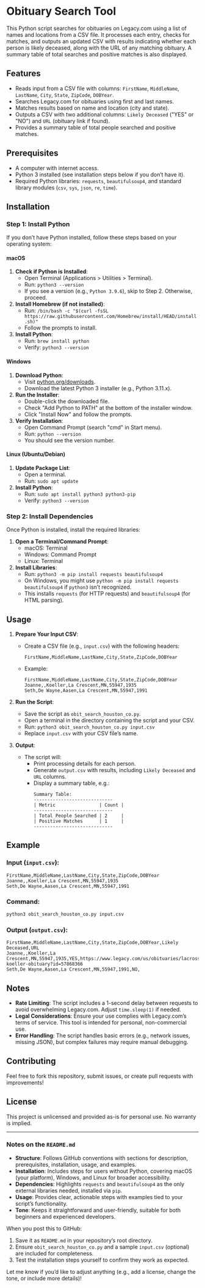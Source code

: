 # Obituary Search Tool

This Python script searches for obituaries on Legacy.com using a list of names and locations from a CSV file. It processes each entry, checks for matches, and outputs an updated CSV with results indicating whether each person is likely deceased, along with the URL of any matching obituary. A summary table of total searches and positive matches is also displayed.

## Features
- Reads input from a CSV file with columns: `FirstName`, `MiddleName`, `LastName`, `City`, `State`, `ZipCode`, `DOBYear`.
- Searches Legacy.com for obituaries using first and last names.
- Matches results based on name and location (city and state).
- Outputs a CSV with two additional columns: `Likely Deceased` ("YES" or "NO") and `URL` (obituary link if found).
- Provides a summary table of total people searched and positive matches.

## Prerequisites
- A computer with internet access.
- Python 3 installed (see installation steps below if you don’t have it).
- Required Python libraries: `requests`, `beautifulsoup4`, and standard library modules (`csv`, `sys`, `json`, `re`, `time`).

## Installation

### Step 1: Install Python
If you don’t have Python installed, follow these steps based on your operating system:

#### macOS
1. **Check if Python is Installed**:
   - Open Terminal (Applications > Utilities > Terminal).
   - Run: `python3 --version`
   - If you see a version (e.g., `Python 3.9.6`), skip to Step 2. Otherwise, proceed.
2. **Install Homebrew (if not installed)**:
   - Run: `/bin/bash -c "$(curl -fsSL https://raw.githubusercontent.com/Homebrew/install/HEAD/install.sh)"`
   - Follow the prompts to install.
3. **Install Python**:
   - Run: `brew install python`
   - Verify: `python3 --version`

#### Windows
1. **Download Python**:
   - Visit [python.org/downloads](https://www.python.org/downloads/).
   - Download the latest Python 3 installer (e.g., Python 3.11.x).
2. **Run the Installer**:
   - Double-click the downloaded file.
   - Check "Add Python to PATH" at the bottom of the installer window.
   - Click "Install Now" and follow the prompts.
3. **Verify Installation**:
   - Open Command Prompt (search "cmd" in Start menu).
   - Run: `python --version`
   - You should see the version number.

#### Linux (Ubuntu/Debian)
1. **Update Package List**:
   - Open a terminal.
   - Run: `sudo apt update`
2. **Install Python**:
   - Run: `sudo apt install python3 python3-pip`
   - Verify: `python3 --version`

### Step 2: Install Dependencies
Once Python is installed, install the required libraries:

1. **Open a Terminal/Command Prompt**:
   - macOS: Terminal
   - Windows: Command Prompt
   - Linux: Terminal
2. **Install Libraries**:
   - Run: `python3 -m pip install requests beautifulsoup4`
   - On Windows, you might use `python -m pip install requests beautifulsoup4` if `python3` isn’t recognized.
   - This installs `requests` (for HTTP requests) and `beautifulsoup4` (for HTML parsing).

## Usage

1. **Prepare Your Input CSV**:
   - Create a CSV file (e.g., `input.csv`) with the following headers:
     ```
     FirstName,MiddleName,LastName,City,State,ZipCode,DOBYear
     ```
   - Example:
     ```
     FirstName,MiddleName,LastName,City,State,ZipCode,DOBYear
     Joanne,,Koeller,La Crescent,MN,55947,1935
     Seth,De Wayne,Aasen,La Crescent,MN,55947,1991
     ```

2. **Run the Script**:
   - Save the script as `obit_search_houston_co.py`.
   - Open a terminal in the directory containing the script and your CSV.
   - Run: `python3 obit_search_houston_co.py input.csv`
   - Replace `input.csv` with your CSV file’s name.

3. **Output**:
   - The script will:
     - Print processing details for each person.
     - Generate `output.csv` with results, including `Likely Deceased` and `URL` columns.
     - Display a summary table, e.g.:
       ```
       Summary Table:
       -----------------------------
       | Metric                | Count |
       -----------------------------
       | Total People Searched | 2     |
       | Positive Matches      | 1     |
       -----------------------------
       ```

## Example

### Input (`input.csv`):
```
FirstName,MiddleName,LastName,City,State,ZipCode,DOBYear
Joanne,,Koeller,La Crescent,MN,55947,1935
Seth,De Wayne,Aasen,La Crescent,MN,55947,1991
```

### Command:
```bash
python3 obit_search_houston_co.py input.csv
```

### Output (`output.csv`):
```
FirstName,MiddleName,LastName,City,State,ZipCode,DOBYear,Likely Deceased,URL
Joanne,,Koeller,La Crescent,MN,55947,1935,YES,https://www.legacy.com/us/obituaries/lacrossetribune/name/joanne-koeller-obituary?id=57868366
Seth,De Wayne,Aasen,La Crescent,MN,55947,1991,NO,
```

## Notes
- **Rate Limiting**: The script includes a 1-second delay between requests to avoid overwhelming Legacy.com. Adjust `time.sleep(1)` if needed.
- **Legal Considerations**: Ensure your use complies with Legacy.com’s terms of service. This tool is intended for personal, non-commercial use.
- **Error Handling**: The script handles basic errors (e.g., network issues, missing JSON), but complex failures may require manual debugging.

## Contributing
Feel free to fork this repository, submit issues, or create pull requests with improvements!

## License
This project is unlicensed and provided as-is for personal use. No warranty is implied.

---

### Notes on the `README.md`
- **Structure**: Follows GitHub conventions with sections for description, prerequisites, installation, usage, and examples.
- **Installation**: Includes steps for users without Python, covering macOS (your platform), Windows, and Linux for broader accessibility.
- **Dependencies**: Highlights `requests` and `beautifulsoup4` as the only external libraries needed, installed via `pip`.
- **Usage**: Provides clear, actionable steps with examples tied to your script’s functionality.
- **Tone**: Keeps it straightforward and user-friendly, suitable for both beginners and experienced developers.

When you post this to GitHub:
1. Save it as `README.md` in your repository’s root directory.
2. Ensure `obit_search_houston_co.py` and a sample `input.csv` (optional) are included for completeness.
3. Test the installation steps yourself to confirm they work as expected.

Let me know if you’d like to adjust anything (e.g., add a license, change the tone, or include more details)!
